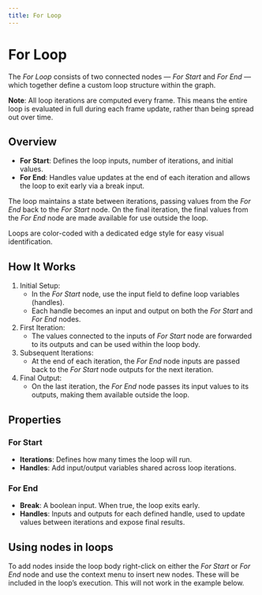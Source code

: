 ```yaml
---
title: For Loop
---
```


# For Loop

The _For Loop_ consists of two connected nodes — _For Start_ and _For End_ — which together define a custom loop structure within the graph.

**Note**: All loop iterations are computed every frame. This means the entire loop is evaluated in full during each frame update, rather than being spread out over time.

## Overview

- **For Start**: Defines the loop inputs, number of iterations, and initial values.
- **For End**: Handles value updates at the end of each iteration and allows the loop to exit early via a break input.

The loop maintains a state between iterations, passing values from the _For End_ back to the _For Start_ node. On the final iteration, the final values from the _For End_ node are made available for use outside the loop.

Loops are color-coded with a dedicated edge style for easy visual identification.

## How It Works

1. Initial Setup:
   - In the _For Start_ node, use the input field to define loop variables (handles).
   - Each handle becomes an input and output on both the _For Start_ and _For End_ nodes.
2. First Iteration:
   - The values connected to the inputs of _For Start_ node are forwarded to its outputs and can be used within the loop body.
3. Subsequent Iterations:
   - At the end of each iteration, the _For End_ node inputs are passed back to the _For Start_ node outputs for the next iteration.
4. Final Output:
   - On the last iteration, the _For End_ node passes its input values to its outputs, making them available outside the loop.

## Properties

### For Start

- **Iterations**: Defines how many times the loop will run.
- **Handles**: Add input/output variables shared across loop iterations.

### For End

- **Break**: A boolean input. When true, the loop exits early.
- **Handles**: Inputs and outputs for each defined handle, used to update values between iterations and expose final results.

## Using nodes in loops

To add nodes inside the loop body right-click on either the _For Start_ or _For End_ node and use the context menu to insert new nodes. These will be included in the loop’s execution. This will not work in the example below.

<DocsNodeEditor type="ForLoop" />
